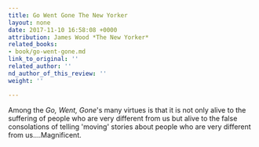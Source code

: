 ```yaml
---
title: Go Went Gone The New Yorker
layout: none
date: 2017-11-10 16:58:08 +0000
attribution: James Wood *The New Yorker*
related_books:
- book/go-went-gone.md
link_to_original: ''
related_author: ''
nd_author_of_this_review: ''
weight: ''

---
```

Among the _Go, Went, Gone_'s many virtues is that it is not only alive to the suffering of people who are very different from us but alive to the false consolations of telling 'moving' stories about people who are very different from us....Magnificent.